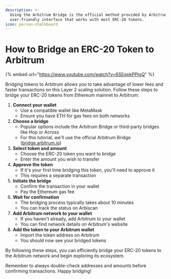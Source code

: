 ```yaml
---
description: >-
  Using the Arbitrum Bridge is the official method provided by Arbitrum. It's a
  user-friendly interface that works with most ERC-20 tokens.
icon: person-chalkboard
---
```


# How to Bridge an ERC-20 Token to Arbitrum



{% embed url="https://www.youtube.com/watch?v=6SEqpkPPIgQ" %}

Bridging tokens to Arbitrum allows you to take advantage of lower fees and faster transactions on this Layer 2 scaling solution. Follow these steps to bridge your ERC-20 tokens from Ethereum mainnet to Arbitrum:

1. **Connect your wallet**
   * Use a compatible wallet like MetaMask
   * Ensure you have ETH for gas fees on both networks
2. **Choose a bridge**
   * Popular options include the Arbitrum Bridge or third-party bridges like Hop or Across
   * For this tutorial, we'll use the official Arbitrum Bridge ([bridge.arbitrum.io](https://bridge.arbitrum.io/))
3. **Select token and amount**
   * Choose the ERC-20 token you want to bridge
   * Enter the amount you wish to transfer
4. **Approve the token**
   * If it's your first time bridging this token, you'll need to approve it
   * This requires a separate transaction
5. **Initiate the bridge**
   * Confirm the transaction in your wallet
   * Pay the Ethereum gas fee
6. **Wait for confirmation**
   * The bridging process typically takes about 10 minutes
   * You can track the status on Arbiscan
7. **Add Arbitrum network to your wallet**
   * If you haven't already, add Arbitrum to your wallet
   * You can find network details on Arbitrum's website
8. **Add the token to your Arbitrum wallet**
   * Import the token address on Arbitrum
   * You should now see your bridged tokens

By following these steps, you can efficiently bridge your ERC-20 tokens to the Arbitrum network and begin exploring its ecosystem.

Remember to always double-check addresses and amounts before confirming transactions. Happy bridging!
